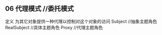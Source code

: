 ## 06 代理模式 //委托模式
定义
	为其它对象提供一种代理以控制对这个对象的访问
	Subject //抽象主题角色
	RealSubject //具体主题角色
	Proxy //代理主题角色
